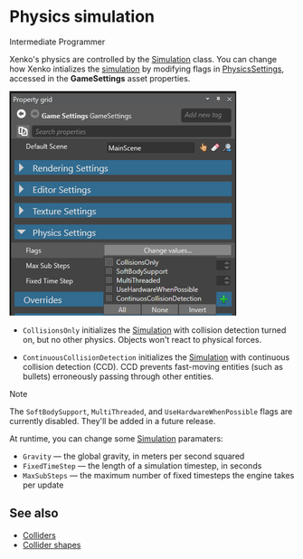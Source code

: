 # Physics simulation

<span class="label label-doc-level">Intermediate</span>
<span class="label label-doc-audience">Programmer</span>

Xenko's physics are controlled by the [Simulation](xref:SiliconStudio.Xenko.Physics.Simulation) class. You can change how Xenko intializes the [simulation](xref:SiliconStudio.Xenko.Physics.Simulation) by modifying flags in [PhysicsSettings](xref:SiliconStudio.Xenko.Physics.PhysicsSettings), accessed in the **GameSettings** asset properties.

![Physics Settings](media/physics-settings.png)

* `CollisionsOnly` initializes the [Simulation](xref:SiliconStudio.Xenko.Physics.Simulation) with collision detection turned on, but no other physics. Objects won't react to physical forces.

* `ContinuousCollisionDetection` initializes the [Simulation](xref:SiliconStudio.Xenko.Physics.Simulation) with continuous collision detection (CCD). CCD prevents fast-moving entities (such as bullets) erroneously passing through other entities.

> [!Note] 
> The ``SoftBodySupport``, ``MultiThreaded``, and ``UseHardwareWhenPossible`` flags are currently disabled. They'll be added in a future release.

At runtime, you can change some [Simulation](xref:SiliconStudio.Xenko.Physics.Simulation) paramaters:

* `Gravity` — the global gravity, in meters per second squared
* `FixedTimeStep` — the length of a simulation timestep, in seconds
* `MaxSubSteps` — the maximum number of fixed timesteps the engine takes per update

## See also
* [Colliders](colliders.md)
* [Collider shapes](collider-shapes.md)
